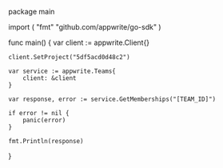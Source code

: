 package main

import (
    "fmt"
    "github.com/appwrite/go-sdk"
)

func main() {
    var client := appwrite.Client{}

    client.SetProject("5df5acd0d48c2")

    var service := appwrite.Teams{
        client: &client
    }

    var response, error := service.GetMemberships("[TEAM_ID]")

    if error != nil {
        panic(error)
    }

    fmt.Println(response)
}